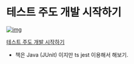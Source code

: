 # 테스트 주도 개발 시작하기

[![img](https://image.aladin.co.kr/product/23361/46/cover200/8980783051_2.jpg)](https://www.aladin.co.kr/shop/wproduct.aspx?ItemId=233614629)

[테스트 주도 개발 시작하기](https://www.aladin.co.kr/shop/wproduct.aspx?ItemId=233614629)

- 책은 Java (JUnit) 이지만 ts jest 이용해서 해보기.
